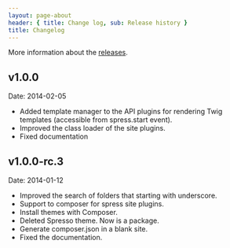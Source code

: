 ```yaml
---
layout: page-about
header: { title: Change log, sub: Release history }
title: Changelog
---
```


More information about the [releases](https://github.com/yosymfony/Spress/releases).

## v1.0.0
Date: 2014-02-05

* Added template manager to the API plugins for rendering Twig templates (accessible from spress.start event).
* Improved the class loader of the site plugins.
* Fixed documentation

## v1.0.0-rc.3
Date: 2014-01-12

* Improved the search of folders that starting with underscore.
* Support to composer for spress site plugins.
* Install themes with Composer.
* Deleted Spresso theme. Now is a package.
* Generate composer.json in a blank site.
* Fixed the documentation.

